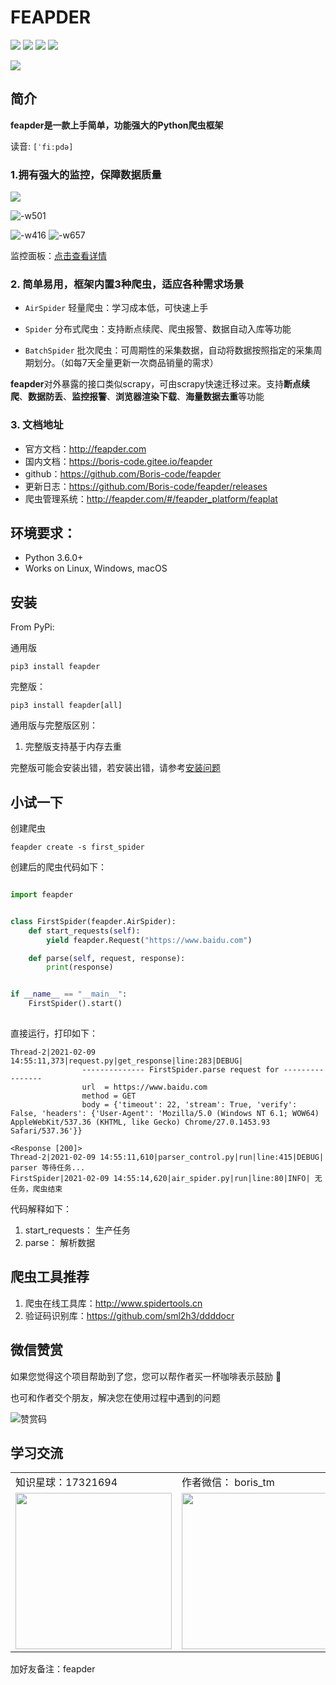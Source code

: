 # FEAPDER

![](https://img.shields.io/badge/python-3.6-brightgreen)
![](https://img.shields.io/github/watchers/Boris-code/feapder?style=social)
![](https://img.shields.io/github/stars/Boris-code/feapder?style=social)
![](https://img.shields.io/github/forks/Boris-code/feapder?style=social)

<a href="http://feapder.com" target="_blank">
<img src="http://markdown-media.oss-cn-beijing.aliyuncs.com/2022/03/04/16463743547431.jpg">
</a>

## 简介

**feapder是一款上手简单，功能强大的Python爬虫框架**

读音: `[ˈfiːpdə]`

### 1.拥有强大的监控，保障数据质量

![](http://markdown-media.oss-cn-beijing.aliyuncs.com/2021/09/14/16316112326191.jpg)

![-w501](http://markdown-media.oss-cn-beijing.aliyuncs.com/2020/12/20/16084718974597.jpg)

![-w416](http://markdown-media.oss-cn-beijing.aliyuncs.com/2020/12/29/16092335882158.jpg)
![-w657](http://markdown-media.oss-cn-beijing.aliyuncs.com/2020/12/20/16084718683378.jpg)

监控面板：<a href="http://feapder.com/#/feapder_platform/feaplat" target="_blank">点击查看详情</a>

### 2. 简单易用，框架内置3种爬虫，适应各种需求场景

- `AirSpider` 轻量爬虫：学习成本低，可快速上手

- `Spider` 分布式爬虫：支持断点续爬、爬虫报警、数据自动入库等功能

- `BatchSpider` 批次爬虫：可周期性的采集数据，自动将数据按照指定的采集周期划分。（如每7天全量更新一次商品销量的需求）

**feapder**对外暴露的接口类似scrapy，可由scrapy快速迁移过来。支持**断点续爬**、**数据防丢**、**监控报警**、**浏览器渲染下载**、**海量数据去重**等功能

### 3. 文档地址

- 官方文档：http://feapder.com
- 国内文档：https://boris-code.gitee.io/feapder
- github：https://github.com/Boris-code/feapder
- 更新日志：https://github.com/Boris-code/feapder/releases
- 爬虫管理系统：http://feapder.com/#/feapder_platform/feaplat

## 环境要求：

- Python 3.6.0+
- Works on Linux, Windows, macOS

## 安装

From PyPi:

通用版

```shell
pip3 install feapder
```    

完整版：

```shell
pip3 install feapder[all]
``` 

通用版与完整版区别：

1. 完整版支持基于内存去重

完整版可能会安装出错，若安装出错，请参考[安装问题](https://boris.org.cn/feapder/#/question/%E5%AE%89%E8%A3%85%E9%97%AE%E9%A2%98)

## 小试一下

创建爬虫

```shell
feapder create -s first_spider
```

创建后的爬虫代码如下：

```python

import feapder


class FirstSpider(feapder.AirSpider):
    def start_requests(self):
        yield feapder.Request("https://www.baidu.com")

    def parse(self, request, response):
        print(response)


if __name__ == "__main__":
    FirstSpider().start()
        
```

直接运行，打印如下：

```shell
Thread-2|2021-02-09 14:55:11,373|request.py|get_response|line:283|DEBUG|
                -------------- FirstSpider.parse request for ----------------
                url  = https://www.baidu.com
                method = GET
                body = {'timeout': 22, 'stream': True, 'verify': False, 'headers': {'User-Agent': 'Mozilla/5.0 (Windows NT 6.1; WOW64) AppleWebKit/537.36 (KHTML, like Gecko) Chrome/27.0.1453.93 Safari/537.36'}}

<Response [200]>
Thread-2|2021-02-09 14:55:11,610|parser_control.py|run|line:415|DEBUG| parser 等待任务...
FirstSpider|2021-02-09 14:55:14,620|air_spider.py|run|line:80|INFO| 无任务，爬虫结束
```

代码解释如下：

1. start_requests： 生产任务
2. parse： 解析数据

## 爬虫工具推荐

1. 爬虫在线工具库：http://www.spidertools.cn
2. 验证码识别库：https://github.com/sml2h3/ddddocr

## 微信赞赏

如果您觉得这个项目帮助到了您，您可以帮作者买一杯咖啡表示鼓励 🍹

也可和作者交个朋友，解决您在使用过程中遇到的问题


![赞赏码](http://markdown-media.oss-cn-beijing.aliyuncs.com/2021/03/16/zan-shang-ma.png)

## 学习交流

<table border="0"> 
    <tr> 
     <td> 知识星球：17321694 </td> 
     <td> 作者微信： boris_tm </td> 
     <td> QQ群号：750614606 </td> 
    </tr> 
    <tr> 
    <td> <img src="http://markdown-media.oss-cn-beijing.aliyuncs.com/2020/02/16/zhi-shi-xing-qiu.jpeg" width=250px>
 </td> 
     <td> <img src="http://markdown-media.oss-cn-beijing.aliyuncs.com/2021/07/12/er-wei-ma.jpeg?x-oss-process=style/markdown-media" width="250px" /> </td> 
     <td> <img src="http://markdown-media.oss-cn-beijing.aliyuncs.com/2021/07/12/16260897330897.jpg" width="250px" /> </td> 
    </tr> 
  </table> 
  
  加好友备注：feapder